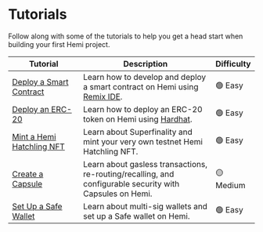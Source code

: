 # Tutorials

Follow along with some of the tutorials to help you get a head start when building your first Hemi project.

<table><thead><tr><th width="194">Tutorial</th><th width="397">Description</th><th>Difficulty</th></tr></thead><tbody><tr><td><a href="using-remix-ide.md">Deploy a Smart Contract</a></td><td>Learn how to develop and deploy a smart contract on Hemi using <a href="https://remix.ethereum.org/">Remix IDE</a>.</td><td>🟢 Easy</td></tr><tr><td><a href="erc-20.md">Deploy an ERC-20</a></td><td>Learn how to deploy an ERC-20 token on Hemi using <a href="https://hardhat.org/">Hardhat</a>.</td><td>🟢 Easy</td></tr><tr><td><a href="mint-a-hemi-hatchling-nft.md">Mint a Hemi Hatchling NFT</a></td><td>Learn about Superfinality and mint your very own testnet Hemi Hatchling NFT.</td><td>🟢 Easy</td></tr><tr><td><a href="create-a-capsule.md">Create a Capsule</a></td><td>Learn about gasless transactions, re-routing/recalling, and configurable security with Capsules on Hemi.</td><td>🟡 Medium</td></tr><tr><td><a href="set-up-a-safe-wallet.md">Set Up a Safe Wallet</a></td><td>Learn about multi-sig wallets and set up a Safe wallet on Hemi.</td><td>🟢 Easy</td></tr></tbody></table>

